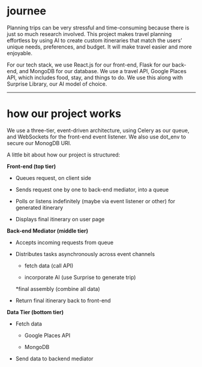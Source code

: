 # journee

Planning trips can be very stressful and time-consuming because there is just so much research involved. This project makes travel planning effortless by using AI to create custom itineraries that match the users’ unique needs, preferences, and budget. It will make travel easier and more enjoyable. 

For our tech stack, we use React.js for our front-end, Flask for our back-end, and MongoDB for our database. We use a travel API, Google Places API, which includes food, stay, and things to do. We use this along with Surprise Library, our AI model of choice.

---

# how our project works
We use a three-tier, event-driven architecture, using Celery as our queue, and WebSockets for the front-end event listener. We also use dot_env to secure our MonogDB URI.

A little bit about how our project is structured: 



**Front-end (top tier)**

* Queues request, on client side 

* Sends request one by one to back-end mediator, into a queue 

* Polls or listens indefinitely (maybe via event listener or other) for generated itinerary 

* Displays final itinerary on user page 


**Back-end Mediator (middle tier)**

* Accepts incoming requests from queue 

* Distributes tasks asynchronously across event channels 

  * fetch data (call API) 

  * incorporate AI (use Surprise to generate trip) 

  *final assembly (combine all data) 

* Return final itinerary back to front-end 

 

**Data Tier (bottom tier)**

* Fetch data  

  * Google Places API 

  * MongoDB 

* Send data to backend mediator 
